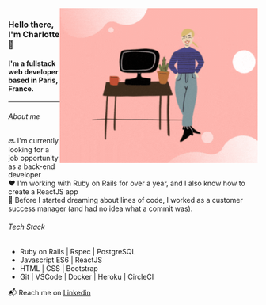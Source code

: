 
<img align="right" width="400"  src="https://github.com/cha-fa/cha-fa/blob/main/readme_visual.gif">

### Hello there, I'm Charlotte 👋
#### I'm a fullstack web developer based in Paris, France.

---

###### About me
:soon: I'm currently looking for a job opportunity as a back-end developer  
:heart: I'm working with Ruby on Rails for over a year, and I also know how to create a ReactJS app  
:office: Before I started dreaming about lines of code, I worked as a customer success manager (and had no idea what a commit was).  

###### Tech Stack
+ Ruby on Rails | Rspec | PostgreSQL
+ Javascript ES6 | ReactJS
+ HTML | CSS | Bootstrap
+ Git | VSCode | Docker | Heroku | CircleCI

 :mailbox_with_mail: Reach me on <a href="https://www.linkedin.com/in/charlottefavier/">Linkedin</a>
